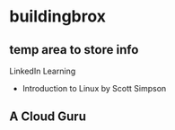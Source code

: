 # buildingbrox


## temp area to store info
LinkedIn Learning
  - Introduction to Linux by Scott Simpson
  
A Cloud Guru
  - 
